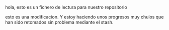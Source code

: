 hola, esto es un fichero de lectura para nuestro repositorio

esto es una modificacion. Y estoy haciendo unos progresos muy chulos que han sido retomados sin problema mediante el stash. 
